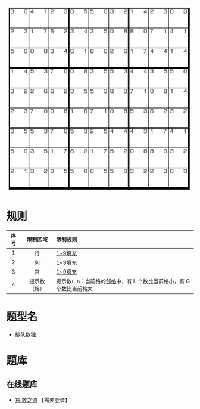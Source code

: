 ![](../../../../images/sudoku/排队数独.png)

# 规则
| 序号 | 限制区域 | 限制规则 |
| :---: | :---: | :--- |
| 1 | 行 | [1~9填充] |
| 2 | 列 | [1~9填充] |
| 3 | 宫 | [1~9填充] |
| 4 | 提示数（格） | 提示数`L G`：当前格的[邻格]中，有 L 个数比当前格小，有 G 个数比当前格大 |

# 题型名
- 排队数独

# 题库

## 在线题库
- [独·数之道](http://www.sudokufans.org.cn/lx/game.index.php?type=pd) 【需要登录】

[1~9填充]: ../../../../rules.md#1to9填充
[邻格]: ../../../../rules.md#邻格
